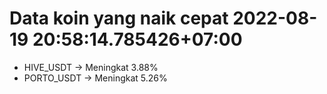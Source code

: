 # Data koin yang naik cepat 2022-08-19 20:58:14.785426+07:00

* HIVE_USDT -> Meningkat 3.88%
* PORTO_USDT -> Meningkat 5.26%
